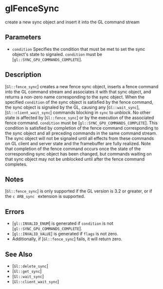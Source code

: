 # glFenceSync
create a new sync object and insert it into the GL command stream

## Parameters
- `condition`
  Specifies the condition that must be met to set the sync object's
  state to signaled. `condition` must be
  [`gl::SYNC_GPU_COMMANDS_COMPLETE`].

## Description
[`Gl::fence_sync`] creates a new fence sync object, inserts a fence
  command into the GL command stream and associates it with that sync
  object, and returns a non-zero name corresponding to the sync object.
When the specified `condition` of the sync object is satisfied by the
  fence command, the sync object is signaled by the GL, causing any
  [`Gl::wait_sync`], [`Gl::client_wait_sync`] commands blocking in
  `sync` to *unblock*. No other state is affected by [`Gl::fence_sync`]
  or by the execution of the associated fence command.
`condition` must be [`gl::SYNC_GPU_COMMANDS_COMPLETE`]. This condition
  is satisfied by completion of the fence command corresponding to the
  sync object and all preceding commands in the same command stream. The
  sync object will not be signaled until all effects from these commands
  on GL client and server state and the framebuffer are fully realized.
  Note that completion of the fence command occurs once the state of the
  corresponding sync object has been changed, but commands waiting on
  that sync object may not be unblocked until after the fence command
  completes.

## Notes
[`Gl::fence_sync`] is only supported if the GL version is 3.2 or
  greater, or if the ```c ARB_sync ``` extension is supported.

## Errors
- [`gl::INVALID_ENUM`] is generated if `condition` is not
  [`gl::SYNC_GPU_COMMANDS_COMPLETE`].
- [`gl::INVALID_VALUE`] is generated if `flags` is not zero.
- Additionally, if [`Gl::fence_sync`] fails, it will return zero.

## See Also
- [`Gl::delete_sync`]
- [`Gl::get_sync`]
- [`Gl::wait_sync`]
- [`Gl::client_wait_sync`]
